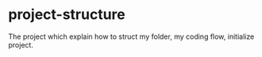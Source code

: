 # project-structure

The project which explain how to struct my folder, my coding flow, initialize project.
